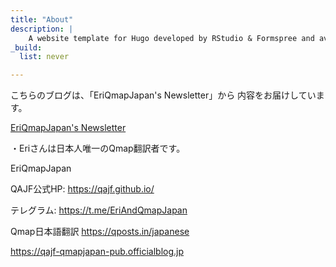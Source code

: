 ```yaml
---
title: "About"
description: |
    A website template for Hugo developed by RStudio & Formspree and available for free.
_build:
  list: never

---
```


こちらのブログは、「EriQmapJapan's Newsletter」から
内容をお届けしています。

[EriQmapJapan's Newsletter](https://eriqmapjapan.substack.com "EriQmapJapan's Newsletter")

・Eriさんは日本人唯一のQmap翻訳者です。

EriQmapJapan

QAJF公式HP: https://qajf.github.io/

テレグラム: https://t.me/EriAndQmapJapan

Qmap日本語翻訳 https://qposts.in/japanese

https://qajf-qmapjapan-pub.officialblog.jp
